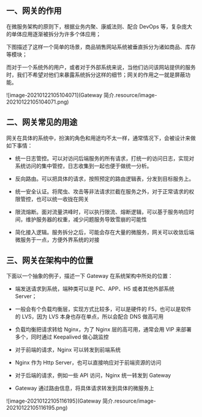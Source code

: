 

## 一、网关的作用

在微服务架构的原则下，根据业务内聚、康威法则、配合 DevOps 等，复杂庞大的单体应用逐渐被拆分为许多个体应用；

下图描述了这样一个简单的场景，商品销售网站系统被垂直拆分为诸如商品、库存等模块；

而对于一个系统外的用户，或者对于外部系统来说，当他们访问该网站提供的服务时，我们不希望对他们来暴露系统拆分这样的细节；网关的作用之一就是屏蔽功能。

![image-20210122105104071](Gateway 简介.resource/image-20210122105104071.png)

## 二、网关常见的用途

网关在具体的系统中，扮演的角色和用途均不太一样，通常情况下，会被设计来做如下事情：

- 统一日志管控。可以对访问后端服务的所有请求，打统一的访问日志，实现对系统访问的集中管控，日志收集到一起也便于做统一分析。

- 反向路由。可以把具体的请求，按照预定的路由逻辑表，分发到目标服务上。

- 统一安全认证。将爬虫、攻击等非法请求拦截在服务之外，对于正常请求的权限管控，也可以统一收拢在网关

- 限流熔断。面对流量洪峰时，可以执行限流、熔断逻辑，可以基于服务响应时间，维护服务器的权重，减少问题服务导致雪崩的可能性

- 简化接入逻辑。服务拆分之后，可能会存在大量的微服务，网关可以收敛后端微服务于一点，方便外界系统的对接

## 三、网关在架构中的位置

下面以一个抽象的例子，描述一下 Gateway 在系统架构中所处的位置：

- 端发送请求到系统，端种类可以是 PC、APP、H5 或者其他外部系统 Server；

- 一般会有个负载均衡层，实现方式比较多，可以是硬件的 F5，也可以是软件的 LVS，因为 LVS 本身也存在单点，所以会配合 DNS 做高可用

- 负载均衡把请求转给 Nginx，为了 Nginx 层的高可用，通常会用 VIP 来部署多个，同时通过 Keepalived 做心跳监控

- 对于前端的请求，Nginx 可以转发到前端系统

- Nginx 作为 Http Server，也可以直接响应对于前端资源的访问

- 对于后端的请求，例如一些 API 访问，Nginx 统一转发到 Gateway

- Gateway 通过路由信息，将具体请求转发到具体的微服务上

![image-20210122105116195](Gateway 简介.resource/image-20210122105116195.png)



 